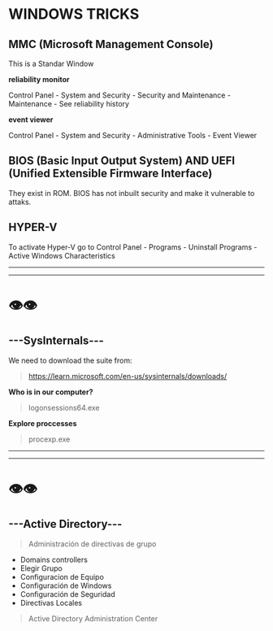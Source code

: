 # WINDOWS TRICKS

## MMC (Microsoft Management Console)

This is a Standar Window 

__reliability monitor__ <br/>

Control Panel  - System and Security - Security and Maintenance - Maintenance - See reliability history <br/>

__event viewer__ <br/>

Control Panel  - System and Security - Administrative Tools - Event Viewer <br/>

## BIOS (Basic Input Output System) AND UEFI (Unified Extensible Firmware Interface)

They exist in ROM. BIOS has not inbuilt security and make it vulnerable to attaks.

## HYPER-V

To activate Hyper-V go to Control Panel - Programs - Uninstall Programs - Active Windows Characteristics

---

---

#      👁️👁️  

## ---SysInternals---

We need to download the suite from:

>https://learn.microsoft.com/en-us/sysinternals/downloads/

__Who is in our computer?__ <br/>

>logonsessions64.exe

__Explore proccesses__ <br/>

>procexp.exe

---

---

#      👁️👁️  

## ---Active Directory---

>Administración de directivas de grupo

* Domains controllers
* Elegir Grupo
* Configuracion de Equipo
* Configuración de Windows
* Configuración de Seguridad
* Directivas Locales

>Active Directory Administration Center




